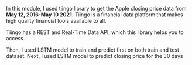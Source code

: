 In this module, I used tiingo library to get the Apple closing price data from **May 12, 2016-May 10 2021.** Tiingo is a financial data platform that makes high quality financial tools available to all.

Tiingo has a REST and Real-Time Data API, which this library helps you to access.

Then, I used LSTM model to train and predict first on both train and test dataset. Next, I used LSTM model to predict closing price for the 30 days
